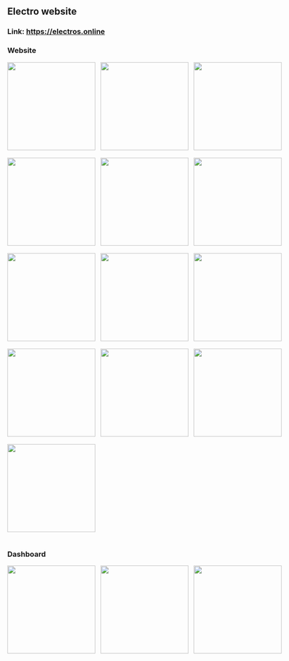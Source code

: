 ## Electro website 
### Link: https://electros.online

### Website
<div style="display:flex; justify-content:space-between" style="margin: 10px;">
  <img src="https://github.com/abdoweb123/Electro-Online/assets/96248035/a07f279a-ba0d-4a50-b6a7-52dcb1ec4317" width="200"> &nbsp;&nbsp;&nbsp;
  <img src="https://github.com/abdoweb123/Electro-Online/assets/96248035/d45d1a94-8d24-4f30-a773-845803179f50" width="200"> &nbsp;&nbsp;&nbsp;
  <img src="https://github.com/abdoweb123/Electro-Online/assets/96248035/b7debf0d-f473-4869-9d07-8ae1e2b9e5e5" width="200"> &nbsp;&nbsp;&nbsp;
</div>&nbsp;&nbsp;&nbsp;
<div style="display:flex; justify-content:space-between" style="margin: 10px;">
  <img src="https://github.com/abdoweb123/Electro-Online/assets/96248035/d624d9e8-0e26-4364-bc1f-5a7948c9ea52" width="200"> &nbsp;&nbsp;&nbsp;
  <img src="https://github.com/abdoweb123/Electro-Online/assets/96248035/c661bf96-4180-4d13-a83e-f1bfe3f54668" width="200"> &nbsp;&nbsp;&nbsp;
  <img src="https://github.com/abdoweb123/Electro-Online/assets/96248035/3955592c-9893-4b27-a913-05675f8683f2" width="200"> &nbsp;&nbsp;&nbsp;
</div>&nbsp;&nbsp;&nbsp;
<div style="display:flex; justify-content:space-between" style="margin: 10px;">  
  <img src="https://github.com/abdoweb123/Electro-Online/assets/96248035/6e167299-87aa-4e94-8f83-005539c824da" width="200"> &nbsp;&nbsp;&nbsp;
  <img src="https://github.com/abdoweb123/Electro-Online/assets/96248035/7d546236-274a-46ba-bdf4-5c0e8ffdf14a" width="200"> &nbsp;&nbsp;&nbsp;
  <img src="https://github.com/abdoweb123/Electro-Online/assets/96248035/e44675ad-9cd5-47d6-8311-7a8d236663fd" width="200"> &nbsp;&nbsp;&nbsp;
</div>&nbsp;&nbsp;&nbsp;
<div style="display:flex; justify-content:space-between" style="margin: 10px;">  
  <img src="https://github.com/abdoweb123/Electro-Online/assets/96248035/5a2cca83-1b19-45fc-b832-95231d26c716" width="200"> &nbsp;&nbsp;&nbsp;
  <img src="https://github.com/abdoweb123/Electro-Online/assets/96248035/d00a47c3-4197-40e3-ae87-dc1af51d9e56" width="200"> &nbsp;&nbsp;&nbsp;
  <img src="https://github.com/abdoweb123/Electro-Online/assets/96248035/78b3d73d-058f-4614-bc91-32f33966503f" width="200"> &nbsp;&nbsp;&nbsp;
</div>&nbsp;&nbsp;&nbsp;
<div style="display:flex; justify-content:space-between" style="margin: 10px;">  
  <img src="https://github.com/abdoweb123/Electro-Online/assets/96248035/b12a52b8-eb0d-4beb-a4de-ad57df5fe688" width="200"> &nbsp;&nbsp;&nbsp;
</div>&nbsp;&nbsp;&nbsp;

### Dashboard
<div style="display:flex; justify-content:space-between">
    <img src="https://github.com/abdoweb123/Electro-Online/assets/96248035/05855dc1-e7bc-4468-8a0a-4da347953a7e" width="200"> &nbsp;&nbsp;&nbsp;
    <img src="https://github.com/abdoweb123/Electro-Online/assets/96248035/c46292dd-5b27-4d30-b9f2-e887f1bdcd85" width="200"> &nbsp;&nbsp;&nbsp;
    <img src="https://github.com/abdoweb123/Electro-Online/assets/96248035/8920a062-e0f6-4d2d-b019-813d569e54a0" width="200"> &nbsp;&nbsp;&nbsp;
</div>&nbsp;&nbsp;&nbsp;

